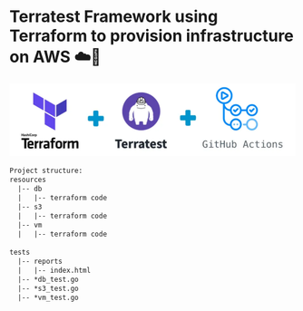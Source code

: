 # Terratest Framework using Terraform to provision infrastructure on AWS ☁️👷


<div align="center"><img width="800px"  src="https://github.com/mrk-qa/infra-test-terratest/blob/90c550725f6e592cdec0679a1cf7a2ba1045c17b/assets/terraform_terratest_githubactions.png">
</div>

    
```
Project structure:
resources
  |-- db
  |   |-- terraform code
  |-- s3
  |   |-- terraform code
  |-- vm
  |   |-- terraform code
   
tests
  |-- reports
  |   |-- index.html
  |-- *db_test.go
  |-- *s3_test.go
  |-- *vm_test.go
```